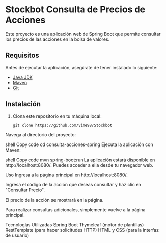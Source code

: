 # Stockbot Consulta de Precios de Acciones

Este proyecto es una aplicación web de Spring Boot que permite consultar los precios de las acciones en la bolsa de valores.

## Requisitos

Antes de ejecutar la aplicación, asegúrate de tener instalado lo siguiente:

- [Java JDK](https://www.oracle.com/java/technologies/javase-downloads.html)
- [Maven](https://maven.apache.org/download.cgi)
- [Git](https://git-scm.com/downloads)

## Instalación

1. Clona este repositorio en tu máquina local:

   ```shell
   git clone https://github.com/vime98/Stockbot
Navega al directorio del proyecto:

shell
Copy code
cd consulta-acciones-spring
Ejecuta la aplicación con Maven:

shell
Copy code
mvn spring-boot:run
La aplicación estará disponible en http://localhost:8080/. Puedes acceder a ella desde tu navegador web.

Uso
Ingresa a la página principal en http://localhost:8080/.

Ingresa el código de la acción que deseas consultar y haz clic en "Consultar Precio".

El precio de la acción se mostrará en la página.

Para realizar consultas adicionales, simplemente vuelve a la página principal.

Tecnologías Utilizadas
Spring Boot
Thymeleaf (motor de plantillas)
RestTemplate (para hacer solicitudes HTTP)
HTML y CSS (para la interfaz de usuario)
